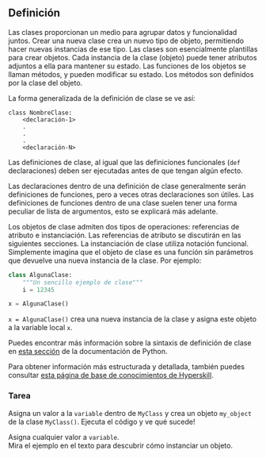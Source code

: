 ## Definición

Las clases proporcionan un medio para agrupar datos y funcionalidad juntos. Crear una nueva
clase crea un nuevo tipo de objeto, permitiendo hacer nuevas instancias de ese tipo.
Las clases son esencialmente plantillas para crear objetos.
Cada instancia de la clase (objeto) puede tener atributos adjuntos a ella para mantener su estado.
Las funciones de los objetos se llaman métodos, y pueden modificar su estado. Los métodos son
definidos por la clase del objeto.

La forma generalizada de la definición de clase se ve así:

```
class NombreClase:
    <declaración-1>
    .
    .
    .
    <declaración-N>
```
Las definiciones de clase, al igual que las definiciones funcionales (`def` declaraciones) deben ser ejecutadas antes
de que tengan algún efecto.

Las declaraciones dentro de una definición de clase generalmente serán definiciones de funciones, 
pero a veces otras declaraciones son útiles. Las definiciones de funciones dentro de una 
clase suelen tener una forma peculiar de lista de argumentos, esto se explicará más adelante.

Los objetos de clase admiten dos tipos de operaciones: referencias de atributo e instanciación.
Las referencias de atributo se discutirán en las siguientes secciones. La instanciación de clase utiliza 
notación funcional. Simplemente imagina que el objeto de clase es una función sin parámetros que 
devuelve una nueva instancia de la clase. Por ejemplo:

```python
class AlgunaClase:
    """Un sencillo ejemplo de clase"""
    i = 12345

x = AlgunaClase()
```

`x = AlgunaClase()` crea una nueva instancia de la clase y asigna este objeto a la variable local `x`.

Puedes encontrar más información sobre la sintaxis de definición de clase en <a href="https://docs.python.org/3/tutorial/classes.html#class-definition-syntax">esta sección</a>
de la documentación de Python.

Para obtener información más estructurada y detallada, también puedes consultar [esta página de base de conocimientos de Hyperskill](https://hyperskill.org/learn/step/6661?utm_source=jba&utm_medium=jba_courses_links).

### Tarea
Asigna un valor a la `variable` dentro de `MyClass` y crea un objeto `my_object` de la clase `MyClass()`. 
Ejecuta el código y ve qué sucede!

<div class='hint'>Asigna cualquier valor a <code>variable</code>.</div>

<div class='hint'>Mira el ejemplo en el texto para descubrir cómo instanciar un objeto.</div>